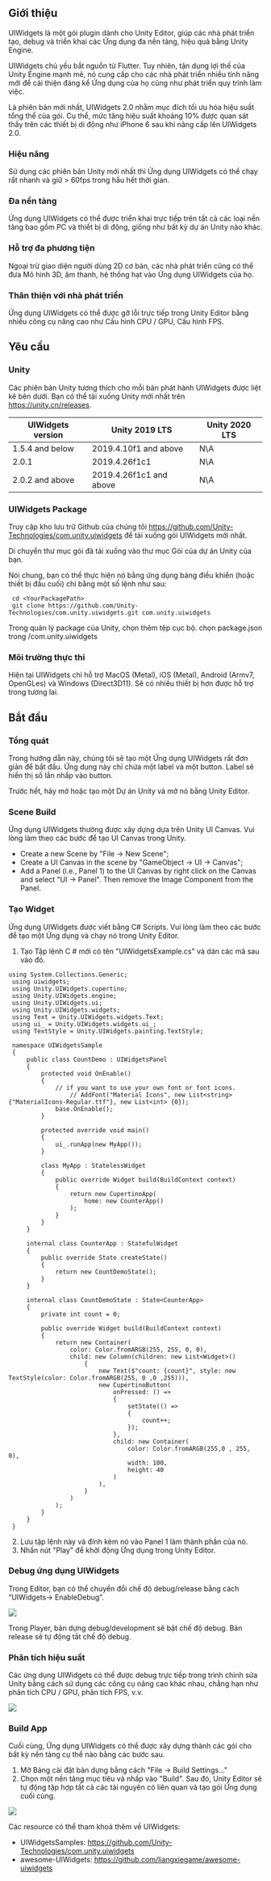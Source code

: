 ## Giới thiệu

UIWidgets là một gói plugin dành cho Unity Editor, giúp các nhà phát triển tạo, debug và triển khai các Ứng dụng đa nền tảng, hiệu quả bằng Unity Engine.

UIWidgets chủ yếu bắt nguồn từ Flutter. Tuy nhiên, tận dụng lợi thế của Unity Engine mạnh mẽ, nó cung cấp cho các nhà phát triển nhiều tính năng mới để cải thiện đáng kể Ứng dụng của họ cũng như phát triển quy trình làm việc.

Là phiên bản mới nhất, UIWidgets 2.0 nhằm mục đích tối ưu hóa hiệu suất tổng thể của gói. Cụ thể, mức tăng hiệu suất khoảng 10% được quan sát thấy trên các thiết bị di động như iPhone 6 sau khi nâng cấp lên UIWidgets 2.0.

### Hiệu năng

Sử dụng các phiên bản Unity mới nhất thì Ứng dụng UIWidgets có thể chạy rất nhanh và giữ > 60fps trong hầu hết thời gian.

### Đa nền tảng

Ứng dụng UIWidgets có thể được triển khai trực tiếp trên tất cả các loại nền tảng bao gồm PC và thiết bị di động, giống như bất kỳ dự án Unity nào khác.

### Hỗ trợ đa phương tiện

Ngoại trừ giao diện người dùng 2D cơ bản, các nhà phát triển cũng có thể đưa Mô hình 3D, âm thanh, hệ thống hạt vào Ứng dụng UIWidgets của họ.

### Thân thiện với nhà phát triển

Ứng dụng UIWidgets có thể được gỡ lỗi trực tiếp trong Unity Editor bằng nhiều công cụ nâng cao như Cấu hình CPU / GPU, Cấu hình FPS.

## Yêu cầu

### Unity

Các phiên bản Unity tương thích cho mỗi bản phát hành UIWidgets được liệt kê bên dưới. Bạn có thể tải xuống Unity mới nhất trên https://unity.cn/releases.

| UIWidgets version | Unity 2019 LTS | Unity 2020 LTS |
| ----------- | ----------- | ----------- |
| 1.5.4 and below | 2019.4.10f1 and above | N\A |
| 2.0.1 | 2019.4.26f1c1 | N\A |
| 2.0.2 and above | 2019.4.26f1c1 and above | N\A |

### UIWidgets Package

Truy cập kho lưu trữ Github của chúng tôi https://github.com/Unity-Technologies/com.unity.uiwidgets để tải xuống gói UIWidgets mới nhất.

Di chuyển thư mục gói đã tải xuống vào thư mục Gói của dự án Unity của bạn.

Nói chung, bạn có thể thực hiện nó bằng ứng dụng bảng điều khiển (hoặc thiết bị đầu cuối) chỉ bằng một số lệnh như sau:

```
 cd <YourPackagePath>
 git clone https://github.com/Unity-Technologies/com.unity.uiwidgets.git com.unity.uiwidgets
```

Trong quản lý package của Unity, chọn thêm tệp cục bộ. chọn package.json trong /com.unity.uiwidgets

### Môi trường thực thi

Hiện tại UIWidgets chỉ hỗ trợ MacOS (Metal), iOS (Metal), Android (Armv7, OpenGLes) và Windows (Direct3D11). Sẽ có nhiều thiết bị hơn được hỗ trợ trong tương lai.

## Bắt đầu

### Tổng quát

Trong hướng dẫn này, chúng tôi sẽ tạo một Ứng dụng UIWidgets rất đơn giản để bắt đầu. Ứng dụng này chỉ chứa một label và một button. Label sẽ hiển thị số lần nhấp vào button.

Trước hết, hãy mở hoặc tạo một Dự án Unity và mở nó bằng Unity Editor.

### Scene Build

Ứng dụng UIWidgets thường được xây dựng dựa trên Unity UI Canvas. Vui lòng làm theo các bước để tạo UI Canvas trong Unity.

* Create a new Scene by "File -> New Scene";
* Create a UI Canvas in the scene by "GameObject -> UI -> Canvas";
* Add a Panel (i.e., Panel 1) to the UI Canvas by right click on the Canvas and select "UI -> Panel". Then remove the Image Component from the Panel.

### Tạo Widget

Ứng dụng UIWidgets được viết bằng C# Scripts. Vui lòng làm theo các bước để tạo một Ứng dụng và chạy nó trong Unity Editor.

1. Tạo Tập lệnh C # mới có tên "UIWidgetsExample.cs" và dán các mã sau vào đó.
```
using System.Collections.Generic;
 using uiwidgets;
 using Unity.UIWidgets.cupertino;
 using Unity.UIWidgets.engine;
 using Unity.UIWidgets.ui;
 using Unity.UIWidgets.widgets;
 using Text = Unity.UIWidgets.widgets.Text;
 using ui_ = Unity.UIWidgets.widgets.ui_;
 using TextStyle = Unity.UIWidgets.painting.TextStyle;

 namespace UIWidgetsSample
 {
     public class CountDemo : UIWidgetsPanel
     {
         protected void OnEnable()
         {
             // if you want to use your own font or font icons.
                 // AddFont("Material Icons", new List<string> {"MaterialIcons-Regular.ttf"}, new List<int> {0});
             base.OnEnable();
         }

         protected override void main()
         {
             ui_.runApp(new MyApp());
         }

         class MyApp : StatelessWidget
         {
             public override Widget build(BuildContext context)
             {
                 return new CupertinoApp(
                     home: new CounterApp()
                 );
             }
         }
     }

     internal class CounterApp : StatefulWidget
     {
         public override State createState()
         {
             return new CountDemoState();
         }
     }

     internal class CountDemoState : State<CounterApp>
     {
         private int count = 0;

         public override Widget build(BuildContext context)
         {
             return new Container(
                 color: Color.fromARGB(255, 255, 0, 0),
                 child: new Column(children: new List<Widget>()
                     {
                         new Text($"count: {count}", style: new TextStyle(color: Color.fromARGB(255, 0 ,0 ,255))),
                         new CupertinoButton(
                             onPressed: () =>
                             {
                                 setState(() =>
                                 {
                                     count++;
                                 });
                             },
                             child: new Container(
                                 color: Color.fromARGB(255,0 , 255, 0),
                                 width: 100,
                                 height: 40
                             )
                         ),
                     }
                 )
             );
         }
     }
 }
```

2. Lưu tập lệnh này và đính kèm nó vào Panel 1 làm thành phần của nó.
3. Nhấn nút "Play" để khởi động Ứng dụng trong Unity Editor.

### Debug ứng dụng UIWidgets

Trong Editor, bạn có thể chuyển đổi chế độ debug/release bằng cách “UIWidgets-> EnableDebug”.

![](https://images.viblo.asia/a5527dac-7f7b-4b7f-aeee-c99d67c93ca9.png)

Trong Player, bản dựng debug/development sẽ bật chế độ debug. Bản release sẽ tự động tắt chế độ debug.

### Phân tích hiệu suất

Các ứng dụng UIWidgets có thể được debug trực tiếp trong trình chỉnh sửa Unity bằng cách sử dụng các công cụ nâng cao khác nhau, chẳng hạn như phân tích CPU / GPU, phân tích FPS, v.v.

![](https://images.viblo.asia/5b74c7c1-80b9-44ce-9c2b-03f0b87fc586.png)

### Build App

Cuối cùng, Ứng dụng UIWidgets có thể được xây dựng thành các gói cho bất kỳ nền tảng cụ thể nào bằng các bước sau.

1. Mở Bảng cài đặt bản dựng bằng cách "File -> Build Settings..."
2. Chọn một nền tảng mục tiêu và nhấp vào "Build". Sau đó, Unity Editor sẽ tự động tập hợp tất cả các tài nguyên có liên quan và tạo gói Ứng dụng cuối cùng.

![](https://images.viblo.asia/a2f96039-1d5e-4463-8291-5153256e19cf.png)

Các resource có thể tham khoả thêm về UIWidgets:
* UIWidgetsSamples: https://github.com/Unity-Technologies/com.unity.uiwidgets
* awesome-UIWidgets: https://github.com/liangxiegame/awesome-uiwidgets